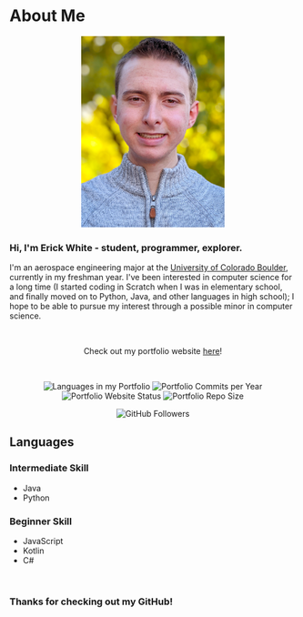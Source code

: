 # About Me
<p align="center">
    <img alt="Erick White" src="ErickWhite.jpg" width="50%">
</p>

### Hi, I'm Erick White - student, programmer, explorer.
I'm an aerospace engineering major at the [University of Colorado Boulder](https://www.colorado.edu/), currently in my freshman year.
I've been interested in computer science for a long time (I started coding in Scratch
when I was in elementary school, and finally moved on to Python, Java, and other languages
in high school); I hope to be able to pursue my interest through a possible minor in computer science.

<br>

<p align="center">
    Check out my portfolio website <a href="https://erickwhitedev.github.io/portfolio/">here</a>!
</p>

<br>

<p align="center">
    <img alt="Languages in my Portfolio" src="https://img.shields.io/github/languages/count/ErickWhiteDev/portfolio?label=Languages%20in%20my%20Portfolio&style=flat-square">
    <img alt="Portfolio Commits per Year" src="https://img.shields.io/github/commit-activity/y/ErickWhiteDev/portfolio?label=Portfolio%20Commits&style=flat-square">
    <img alt="Portfolio Website Status" src="https://img.shields.io/website?down_color=critical&down_message=Offline&label=Portfolio%20Website%20Status&style=flat-square&up_color=success&up_message=Online&url=https%3A%2F%2Ferickwhitedev.github.io%2Fportfolio%2F">
    <img alt="Portfolio Repo Size" src="https://img.shields.io/github/languages/code-size/ErickWhiteDev/portfolio?label=Portfolio%20Repo%20Size&style=flat-square">
</p>

<p align="center">
        <img alt="GitHub Followers" src="https://img.shields.io/github/followers/ErickWhiteDev?label=GitHub%20Followers&style=flat-square">
</p>

## Languages

### Intermediate Skill
- Java
- Python

### Beginner Skill
- JavaScript
- Kotlin
- C#

<br>

### Thanks for checking out my GitHub!
